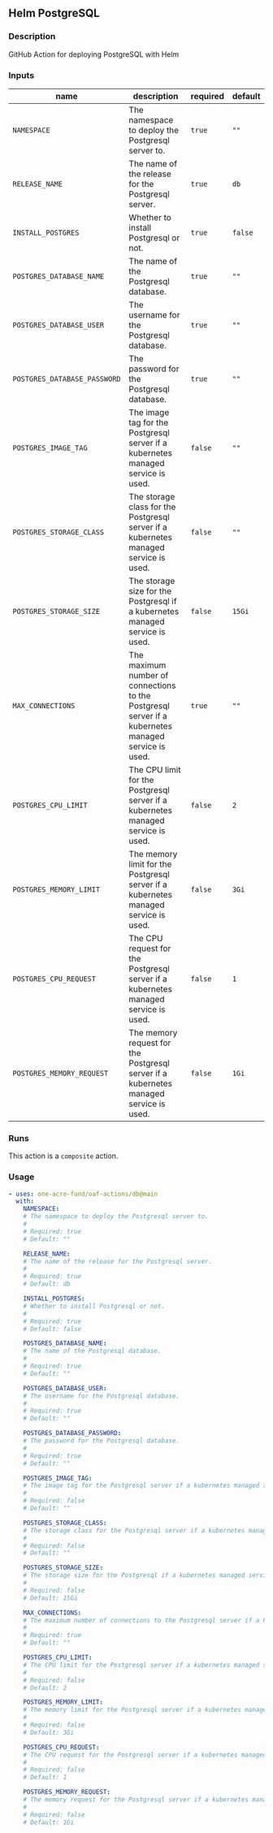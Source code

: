 ## Helm PostgreSQL

### Description

GitHub Action for deploying PostgreSQL with Helm

### Inputs

| name | description | required | default |
| --- | --- | --- | --- |
| `NAMESPACE` | The namespace to deploy the Postgresql server to. | `true` | `""` |
| `RELEASE_NAME` | The name of the release for the Postgresql server. | `true` | `db` |
| `INSTALL_POSTGRES` | Whether to install Postgresql or not. | `true` | `false` |
| `POSTGRES_DATABASE_NAME` | The name of the Postgresql database. | `true` | `""` |
| `POSTGRES_DATABASE_USER` | The username for the Postgresql database. | `true` | `""` |
| `POSTGRES_DATABASE_PASSWORD` | The password for the Postgresql database. | `true` | `""` |
| `POSTGRES_IMAGE_TAG` | The image tag for the Postgresql server if a kubernetes managed service is used. | `false` | `""` |
| `POSTGRES_STORAGE_CLASS` | The storage class for the Postgresql server if a kubernetes managed service is used. | `false` | `""` |
| `POSTGRES_STORAGE_SIZE` | The storage size for the Postgresql if a kubernetes managed service is used. | `false` | `15Gi` |
| `MAX_CONNECTIONS` | The maximum number of connections to the Postgresql server if a kubernetes managed service is used. | `true` | `""` |
| `POSTGRES_CPU_LIMIT` | The CPU limit for the Postgresql server if a kubernetes managed service is used. | `false` | `2` |
| `POSTGRES_MEMORY_LIMIT` | The memory limit for the Postgresql server if a kubernetes managed service is used. | `false` | `3Gi` |
| `POSTGRES_CPU_REQUEST` | The CPU request for the Postgresql server if a kubernetes managed service is used. | `false` | `1` |
| `POSTGRES_MEMORY_REQUEST` | The memory request for the Postgresql server if a kubernetes managed service is used. | `false` | `1Gi` |

### Runs

This action is a `composite` action.

### Usage

```yaml
- uses: one-acre-fund/oaf-actions/db@main
  with:
    NAMESPACE:
    # The namespace to deploy the Postgresql server to.
    #
    # Required: true
    # Default: ""

    RELEASE_NAME:
    # The name of the release for the Postgresql server.
    #
    # Required: true
    # Default: db

    INSTALL_POSTGRES:
    # Whether to install Postgresql or not.
    #
    # Required: true
    # Default: false

    POSTGRES_DATABASE_NAME:
    # The name of the Postgresql database.
    #
    # Required: true
    # Default: ""

    POSTGRES_DATABASE_USER:
    # The username for the Postgresql database.
    #
    # Required: true
    # Default: ""

    POSTGRES_DATABASE_PASSWORD:
    # The password for the Postgresql database.
    #
    # Required: true
    # Default: ""

    POSTGRES_IMAGE_TAG:
    # The image tag for the Postgresql server if a kubernetes managed service is used.
    #
    # Required: false
    # Default: ""

    POSTGRES_STORAGE_CLASS:
    # The storage class for the Postgresql server if a kubernetes managed service is used.
    #
    # Required: false
    # Default: ""

    POSTGRES_STORAGE_SIZE:
    # The storage size for the Postgresql if a kubernetes managed service is used.
    #
    # Required: false
    # Default: 15Gi

    MAX_CONNECTIONS:
    # The maximum number of connections to the Postgresql server if a kubernetes managed service is used.
    #
    # Required: true
    # Default: ""

    POSTGRES_CPU_LIMIT:
    # The CPU limit for the Postgresql server if a kubernetes managed service is used.
    #
    # Required: false
    # Default: 2

    POSTGRES_MEMORY_LIMIT:
    # The memory limit for the Postgresql server if a kubernetes managed service is used.
    #
    # Required: false
    # Default: 3Gi

    POSTGRES_CPU_REQUEST:
    # The CPU request for the Postgresql server if a kubernetes managed service is used.
    #
    # Required: false
    # Default: 1

    POSTGRES_MEMORY_REQUEST:
    # The memory request for the Postgresql server if a kubernetes managed service is used.
    #
    # Required: false
    # Default: 1Gi
```

